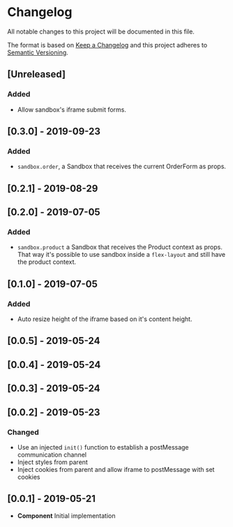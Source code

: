 # Changelog

All notable changes to this project will be documented in this file.

The format is based on [Keep a Changelog](http://keepachangelog.com/en/1.0.0/)
and this project adheres to [Semantic Versioning](http://semver.org/spec/v2.0.0.html).

## [Unreleased]
### Added
- Allow sandbox's iframe submit forms.

## [0.3.0] - 2019-09-23
### Added
- `sandbox.order`, a Sandbox that receives the current OrderForm as props.

## [0.2.1] - 2019-08-29

## [0.2.0] - 2019-07-05
### Added
- `sandbox.product` a Sandbox that receives the Product context as props. That way it's possible to use sandbox inside a `flex-layout` and still have the product context.

## [0.1.0] - 2019-07-05
### Added
- Auto resize height of the iframe based on it's content height.

## [0.0.5] - 2019-05-24

## [0.0.4] - 2019-05-24

## [0.0.3] - 2019-05-24

## [0.0.2] - 2019-05-23

### Changed
- Use an injected `init()` function to establish a postMessage communication channel
- Inject styles from parent
- Inject cookies from parent and allow iframe to postMessage with set cookies

## [0.0.1] - 2019-05-21

- **Component** Initial implementation
